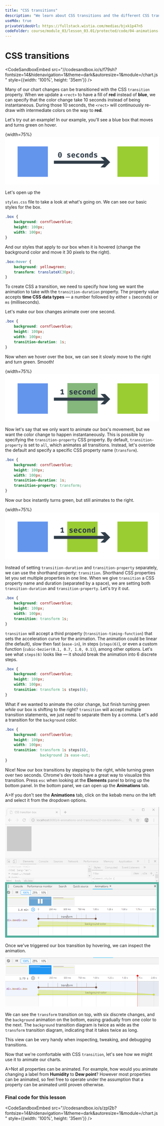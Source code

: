 ```yaml
---
title: "CSS transitions"
description: "We learn about CSS transitions and the different CSS transition properties, then run through a concrete example and look at how to debug them."
useMdx: true
privateVideoUrl: https://fullstack.wistia.com/medias/bjxk1p47n5
codeFolder: course/module_03/lesson_03.01/protected/code/04-animations-and-transitions/end
---
```


# CSS transitions

<CodeSandboxEmbed
  src="//codesandbox.io/s/f79sh?fontsize=14&hidenavigation=1&theme=dark&autoresize=1&module=/chart.js"
  style={{width: '100%', height: '35em'}}
/>

Many of our chart changes can be transitioned with the CSS `transition` property. When we update a `<rect>` to have a fill of **red** instead of **blue**, we can specify that the color change take 10 seconds instead of being instantaneous. During those 10 seconds, the `<rect>` will continuously re-draw with intermediate colors on the way to **red**.

Let's try out an example! In our example, you'll see a blue box that moves and turns green on hover.

{width=75%}
![box transition](./public/images/4-animations-and-transitions/css-transition.png)

Let's open up the

`styles.css` file to take a look at what's going on. We can see our basic styles for the box.

```css
.box {
    background: cornflowerblue;
    height: 100px;
    width: 100px;
}
```

And our styles that apply to our box when it is hovered (change the background color and move it 30 pixels to the right).

```css
.box:hover {
    background: yellowgreen;
    transform: translateX(30px);
}
```

To create CSS a transition, we need to specify how long we want the animation to take with the `transition-duration` property. The property value accepts **time CSS data types** — a number followed by either `s` (seconds) or `ms` (milliseconds).

Let's make our box changes animate over one second.

```css
.box {
    background: cornflowerblue;
    height: 100px;
    width: 100px;
    transition-duration: 1s;
}
```

Now when we hover over the box, we can see it slowly move to the right and turn green. Smooth!

{width=75%}
![box transition all](./public/images/4-animations-and-transitions/css-transition-all.png)

Now let's say that we only want to animate our box's movement, but we want the color change to happen instantaneously. This is possible by specifying the `transition-property` CSS property. By default, `transition-property` is set to `all`, which animates all transitions. Instead, let's override the default and specify a specific CSS property name (`transform`).

```css
.box {
    background: cornflowerblue;
    height: 100px;
    width: 100px;
    transition-duration: 1s;
    transition-property: transform;
}
```

Now our box instantly turns green, but still animates to the right.

{width=75%}
![box transition transform](./public/images/4-animations-and-transitions/css-transition-transform.png)

Instead of setting `transition-duration` and `transition-property` separately, we can use the shorthand property: `transition`. Shorthand CSS properties let you set multiple properties in one line. When we give `transition` a CSS property name and duration (separated by a space), we are setting both `transition-duration` and `transition-property`. Let's try it out.

```css
.box {
    background: cornflowerblue;
    height: 100px;
    width: 100px;
    transition: transform 1s;
}
```

`transition` will accept a third property (`transition-timing-function`) that sets the acceleration curve for the animation. The animation could be linear (the default), slow then fast (`ease-in`), in steps (`steps(6)`), or even a custom function (`cubic-bezier(0.1, 0.7, 1.0, 0.1)`), among other options. Let's see what `steps(6)` looks like — it should break the animation into 6 discrete steps.

```css
.box {
    background: cornflowerblue;
    height: 100px;
    width: 100px;
    transition: transform 1s steps(6);
}
```

What if we wanted to animate the color change, but finish turning green *while* our box is shifting to the right? `transition` will accept multiple transition statements, we just need to separate them by a comma. Let's add a transition for the `background` color.

```css
.box {
    background: cornflowerblue;
    height: 100px;
    width: 100px;
    transition: transform 1s steps(6),
                background 2s ease-out;
}
```

Nice! Now our box transitions by stepping to the right, while turning green over two seconds. Chrome's dev tools have a great way to visualize this transition. Press `esc` when looking at the **Elements** panel to bring up the bottom panel. In the bottom panel, we can open up the **Animations** tab.

A>If you don't see the **Animations** tab, click on the kebab menu on the left and select it from the dropdown options.

![animations panel](./public/images/4-animations-and-transitions/animation-panel.png)

Once we've triggered our box transition by hovering, we can inspect the animation.

![animations panel zoomed](./public/images/4-animations-and-transitions/animation-panel-zoomed.png)

We can see the `transform` transition on top, with six discrete changes, and the `background` animation on the bottom, easing gradually from one color to the next. The `background` transition diagram is twice as wide as the `transform` transition diagram, indicating that it takes twice as long.

This view can be very handy when inspecting, tweaking, and debugging transitions.

Now that we're comfortable with CSS `transition`, let's see how we might use it to animate our charts.

A>Not all properties can be animated. For example, how would you animate changing a label from **Humidity** to **Dew point**? However most properties can be animated, so feel free to operate under the assumption that a property can be animated until proven otherwise.

### Final code for this lesson

<CodeSandboxEmbed
  src="//codesandbox.io/s/zpl2b?fontsize=14&hidenavigation=1&theme=dark&autoresize=1&module=/chart.js"
  style={{width: '100%', height: '35em'}}
/>